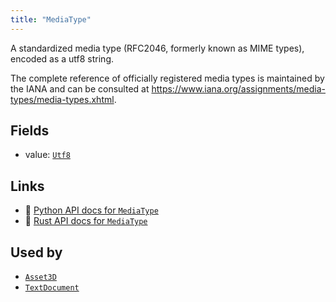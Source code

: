 ```yaml
---
title: "MediaType"
---
```


A standardized media type (RFC2046, formerly known as MIME types), encoded as a utf8 string.

The complete reference of officially registered media types is maintained by the IANA and can be
consulted at <https://www.iana.org/assignments/media-types/media-types.xhtml>.

## Fields

* value: [`Utf8`](../datatypes/utf8.md)

## Links
 * 🐍 [Python API docs for `MediaType`](https://ref.rerun.io/docs/python/HEAD/package/rerun/components/media_type/)
 * 🦀 [Rust API docs for `MediaType`](https://docs.rs/rerun/0.9.0-alpha.6/rerun/components/struct.MediaType.html)


## Used by

* [`Asset3D`](../archetypes/asset3d.md)
* [`TextDocument`](../archetypes/text_document.md)
